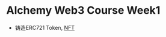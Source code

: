 # Alchemy Web3 Course Week1
- 铸造ERC721 Token, [NFT](https://testnets.opensea.io/zh-CN/assets/rinkeby/0xcdb7f8d9822f35a57cfb522e04d222be336f74bd/0)
